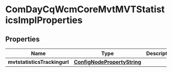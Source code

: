 

# ComDayCqWcmCoreMvtMVTStatisticsImplProperties

## Properties

Name | Type | Description | Notes
------------ | ------------- | ------------- | -------------
**mvtstatisticsTrackingurl** | [**ConfigNodePropertyString**](ConfigNodePropertyString.md) |  |  [optional]



